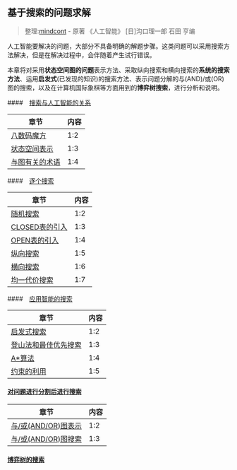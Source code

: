 ## 基于搜索的问题求解
> 整理:[mindcont](https://github.com/mindcont) - 原著 《人工智能》 [日]沟口理一郎 石田 亨编

人工智能要解决的问题，大部分不具备明确的解题步骤。这类问题可以采用搜索方法解决，但是在解决过程中，会伴随着产生试行错误。

本章将对采用**状态空间图的问题**表示方法、采取纵向搜索和横向搜索的**系统的搜索方法**、运用**启发式**(已发现的知识)的搜索方法、表示问题分解的与(AND)/或(OR)图的搜索，以及在计算机国际象棋等方面用到的**博弈树搜索**，进行分析和说明。

####　[搜索与人工智能的关系](Search-Based/The-Relationship/index.html)

| 章节 | 内容 |
| -- | -- |
| [八数码魔方](The-Relationship/八数码魔方.html) | 1:2 |
| [状态空间表示](The-Relationship/状态空间表示.html) | 1:3 |
| [与图有关的术语](The-Relationship/与图有关的术语.html) | 1:4 |

####　[逐个搜索](Search-Based/One-by-one-search/index.html)

| 章节 | 内容 |
| -- | -- |
| [随机搜索](One-by-one-search/随机搜索.html) | 1:2 |
| [CLOSED表的引入](One-by-one-search/CLOSED表的引入.html) | 1:3 |
| [OPEN表的引入](One-by-one-search/OPEN表的引入.html) | 1:4 |
| [纵向搜索](One-by-one-search/纵向搜索.html) | 1:5 |
| [横向搜索](One-by-one-search/横向搜索.html)| 1:6 |
| [均一代价搜索](One-by-one-search/均一代价搜索.html) | 1:7 |

####　[应用智能的搜索](Search-Based/Intelligent-Search/index.html)

| 章节 | 内容 |
| -- | -- |
|[启发式搜索](Intelligent-Search/启发式搜索.html) | 1:2 |
|[登山法和最佳优先搜索](Intelligent-Search/登山法和最佳优先搜索.html) | 1:3 |
| [A*算法](Intelligent-Search/A算法.html) | 1:4 |
| [约束的利用](Intelligent-Search/约束的利用.html)| 1:5 |

#### [对问题进行分割后进行搜索](Search-Based/Split-and-Search/index.html)

| 章节 | 内容 |
| -- | -- |
|  [与/或(AND/OR)图表示](Split-and-Search/与或图表示.html) | 1:2 |
| [与/或(AND/OR)图搜索](Split-and-Search/与或图搜索.html) | 1:3 |

#### [博弈树的搜索](Search-Based/博弈树的搜索.html)